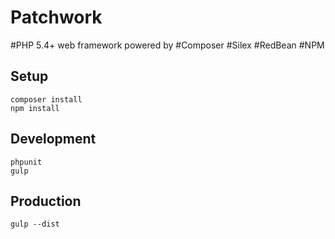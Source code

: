 # Patchwork

#PHP 5.4+ web framework powered by #Composer #Silex #RedBean #NPM

## Setup

```
composer install
npm install
```

## Development

```
phpunit
gulp
```

## Production

```
gulp --dist
```